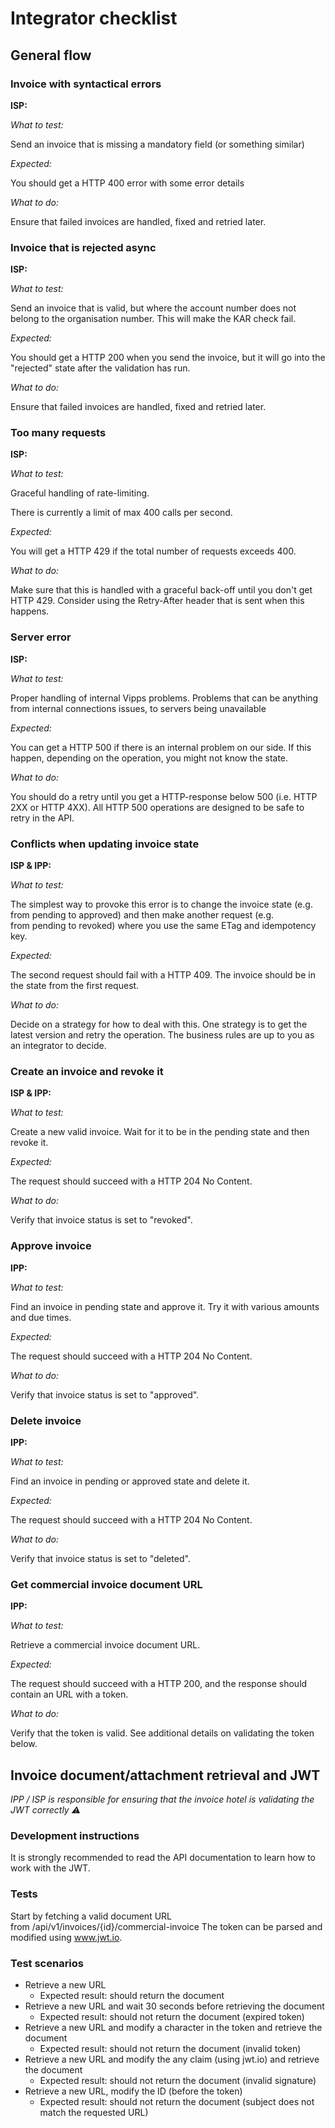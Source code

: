 # Integrator checklist

## General flow

### Invoice with syntactical errors

**ISP:**

*What to test:*

Send an invoice that is missing a mandatory field (or something similar)

*Expected:*

You should get a HTTP 400 error with some error details

*What to do:*

Ensure that failed invoices are handled, fixed and retried later. 

### Invoice that is rejected async

**ISP:**

*What to test:*

Send an invoice that is valid, but where the account number does not belong to the organisation number. This will make the KAR check fail.

*Expected:*

You should get a HTTP 200 when you send the invoice, but it will go into the "rejected" state after the validation has run.

*What to do:*

Ensure that failed invoices are handled, fixed and retried later. 

### Too many requests

**ISP:**

*What to test:*

Graceful handling of rate-limiting.

There is currently a limit of max 400 calls per second.

*Expected:*

You will get a HTTP 429 if the total number of requests exceeds 400.

*What to do:*

Make sure that this is handled with a graceful back-off until you don't get HTTP 429.
Consider using the Retry-After header that is sent when this happens.

### Server error 

**ISP:**

*What to test:*

Proper handling of internal Vipps problems. 
Problems that can be anything from internal connections issues, to servers being unavailable

*Expected:*

You can get a HTTP 500 if there is an internal problem on our side.
If this happen, depending on the operation, you might not know the state. 

*What to do:*

You should do a retry until you get a HTTP-response below 500 (i.e. HTTP 2XX or HTTP 4XX).
All HTTP 500 operations are designed to be safe to retry in the API.

### Conflicts when updating invoice state

**ISP & IPP:**

*What to test:*

The simplest way to provoke this error is to change the invoice state (e.g. from pending to approved) and then make another request (e.g. from pending to revoked) where you use the same ETag and idempotency key.

*Expected:*

The second request should fail with a HTTP 409. The invoice should be in the state from the first request.

*What to do:*

Decide on a strategy for how to deal with this. One strategy is to get the latest version and retry the operation.
The business rules are up to you as an integrator to decide.

### Create an invoice and revoke it

**ISP & IPP:**

*What to test:*

Create a new valid invoice. Wait for it to be in the pending state and then revoke it.

*Expected:*

The request should succeed with a HTTP 204 No Content.

*What to do:*

Verify that invoice status is set to "revoked".

### Approve invoice

**IPP:**

*What to test:*

Find an invoice in pending state and approve it. Try it with various amounts and due times.

*Expected:*

The request should succeed with a HTTP 204 No Content.

*What to do:*

Verify that invoice status is set to "approved".

### Delete invoice

**IPP:**

*What to test:*

Find an invoice in pending or approved state and delete it.

*Expected:*

The request should succeed with a HTTP 204 No Content.

*What to do:*

Verify that invoice status is set to "deleted".

### Get commercial invoice document URL

**IPP:**

*What to test:*

Retrieve a commercial invoice document URL.

*Expected:*

The request should succeed with a HTTP 200, and the response should contain an URL with a token.

*What to do:*

Verify that the token is valid.
See additional details on validating the token below.

## Invoice document/attachment retrieval and JWT

*IPP / ISP is responsible for ensuring that the invoice hotel is validating the JWT correctly ⚠*

### Development instructions

It is strongly recommended to read the API documentation to learn how to work with the JWT.

### Tests

Start by fetching a valid document URL from /api/v1/invoices/{id}/commercial-invoice
The token can be parsed and modified using www.jwt.io.

### Test scenarios

* Retrieve a new URL
    * Expected result: should return the document
* Retrieve a new URL and wait 30 seconds before retrieving the document
    * Expected result: should not return the document (expired token)
* Retrieve a new URL and modify a character in the token and retrieve the document
    * Expected result: should not return the document (invalid token)
* Retrieve a new URL and modify the any claim (using jwt.io) and retrieve the document
    * Expected result: should not return the document (invalid signature)
* Retrieve a new URL, modify the ID (before the token)
    * Expected result: should not return the document (subject does not match the requested URL)